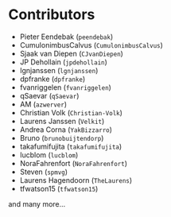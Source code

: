 Contributors
============


  * Pieter Eendebak (`peendebak`)
  * CumulonimbusCalvus (`CumulonimbusCalvus`)
  * Sjaak van Diepen (`CJvanDiepen`)
  * JP Dehollain (`jpdehollain`)
  * lgnjanssen (`lgnjanssen`)
  * dpfranke (`dpfranke`)
  * fvanriggelen (`fvanriggelen`)
  * qSaevar (`qSaevar`)
  * AM (`azwerver`)
  * Christian Volk (`Christian-Volk`)
  * Laurens Janssen (`Velkit`)
  * Andrea Corna (`YakBizzarro`)
  * Bruno  (`brunobuijtendorp`)
  * takafumifujita (`takafumifujita`)
  * lucblom (`lucblom`)
  * NoraFahrenfort (`NoraFahrenfort`)
  * Steven (`spmvg`)
  * Laurens Hagendoorn (`TheLaurens`)
  * tfwatson15 (`tfwatson15`)

and many more...